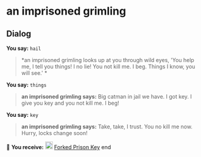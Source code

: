# an imprisoned grimling


## Dialog

**You say:** `hail`



>*an imprisoned grimling looks up at you through wild eyes, 'You help me, I tell you things! I no lie! You not kill me. I beg. Things I know, you will see.' *

**You say:** `things`



>**an imprisoned grimling says:** Big catman in jail we have. I got key. I give you key and you not kill me. I beg!

**You say:** `key`



>**an imprisoned grimling says:** Take, take, I trust. You no kill me now. Hurry, locks change soon!


 &#127873; **You receive:**  <img style="background:url(/static/icons/blank_slot.gif);width:20px;height:20px;" src="/static/icons/item_742.png" alt="" /> <a
                                href="/item/5976" data-url="5976" class="tooltip-link link">Forked Prison Key</a>
end
